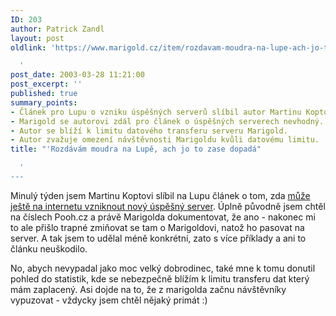 ```yaml
---
ID: 203
author: Patrick Zandl
layout: post
oldlink: 'https://www.marigold.cz/item/rozdavam-moudra-na-lupe-ach-jo-to-zase-dopada

  '
post_date: 2003-03-28 11:21:00
post_excerpt: ''
published: true
summary_points:
- Článek pro Lupu o vzniku úspěšných serverů slíbil autor Martinu Koptovi.
- Marigold se autorovi zdál pro článek o úspěšných serverech nevhodný.
- Autor se blíží k limitu datového transferu serveru Marigold.
- Autor zvažuje omezení návštěvnosti Marigoldu kvůli datovému limitu.
title: "'Rozdávám moudra na Lupě, ach jo to zase dopadá"

  '
---
```


<p>
Minulý týden jsem Martinu Koptovi slíbil na Lupu článek o tom, zda <A href="http://www.lupa.cz/clanek.php3?show=2771" target=_blank>může ještě na internetu vzniknout nový úspěšný server</A>. Úplně původně jsem chtěl na číslech Pooh.cz a právě Marigolda dokumentovat, že ano - nakonec mi to ale přišlo trapné zmiňovat se tam o Marigoldovi, natož ho pasovat na server. A tak jsem to udělal méně konkrétní, zato s více příklady a ani to článku neuškodilo. </p>

<p>
No, abych nevypadal jako moc velký dobrodinec, také mne k tomu donutil pohled do statistik, kde se nebezpečně blížím k limitu transferu dat který mám zaplacený. Asi dojde na to, že z marigolda začnu návštěvníky vypuzovat - vždycky&#160;jsem chtěl nějaký primát :)&#160;</p>
